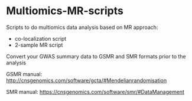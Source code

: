 # Multiomics-MR-scripts
Scripts to do multiomics data analysis based on MR approach:
- co-localization script
- 2-sample MR  script


Convert your GWAS summary data to GSMR and SMR formats prior to the analysis

GSMR manual: http://cnsgenomics.com/software/gcta/#Mendelianrandomisation

SMR manual: https://cnsgenomics.com/software/smr/#DataManagement
